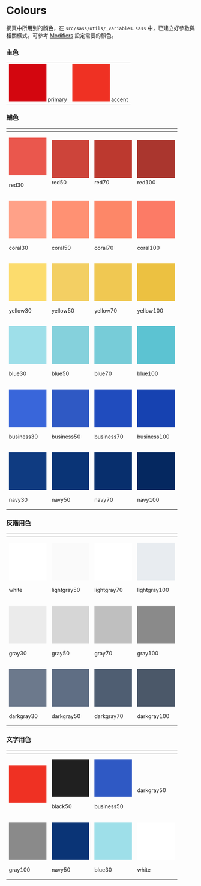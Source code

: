 # Colours

網頁中所用到的顏色，在 `src/sass/utils/_variables.sass` 中，已建立好參數與相關樣式。可參考 [Modifiers](https://app.gitbook.com/@ajacreative/s/fetnet-1/~/drafts/-M0p7IuDrDjgxQ1q4umC/modifiers/color-helpers) 設定需要的顏色。

### 主色

|  |   |
| :--- | :--- |
| ![](../.gitbook/assets/primary.png) primary | ![](../.gitbook/assets/accent.png) accent |

### 

### 輔色

<table>
  <thead>
    <tr>
      <th style="text-align:left"></th>
      <th style="text-align:left"></th>
      <th style="text-align:left"></th>
      <th style="text-align:left"></th>
    </tr>
  </thead>
  <tbody>
    <tr>
      <td style="text-align:left">
        <p>
          <img src="../.gitbook/assets/red30.png" alt/>
        </p>
        <p>red30</p>
      </td>
      <td style="text-align:left">
        <img src="../.gitbook/assets/red50.png" alt/>
        <br />red50</td>
      <td style="text-align:left">
        <img src="../.gitbook/assets/red70.png" alt/>
        <br />red70</td>
      <td style="text-align:left">
        <img src="../.gitbook/assets/red100.png" alt/>
        <br />red100</td>
    </tr>
    <tr>
      <td style="text-align:left">
        <p>
          <img src="../.gitbook/assets/coral30.png" alt/>
        </p>
        <p>coral30</p>
      </td>
      <td style="text-align:left">
        <p>
          <img src="../.gitbook/assets/coral50.png" alt/>
        </p>
        <p>coral50</p>
      </td>
      <td style="text-align:left">
        <p>
          <img src="../.gitbook/assets/coral70.png" alt/>
        </p>
        <p>coral70</p>
      </td>
      <td style="text-align:left">
        <p>
          <img src="../.gitbook/assets/coral100.png" alt/>
        </p>
        <p>coral100</p>
      </td>
    </tr>
    <tr>
      <td style="text-align:left">
        <p>
          <img src="../.gitbook/assets/yellow30.png" alt/>
        </p>
        <p>yellow30</p>
      </td>
      <td style="text-align:left">
        <p>
          <img src="../.gitbook/assets/yellow50.png" alt/>
        </p>
        <p>yellow50</p>
      </td>
      <td style="text-align:left">
        <p>
          <img src="../.gitbook/assets/yellow70.png" alt/>
        </p>
        <p>yellow70</p>
      </td>
      <td style="text-align:left">
        <p>
          <img src="../.gitbook/assets/yellow100.png" alt/>
        </p>
        <p>yellow100</p>
      </td>
    </tr>
    <tr>
      <td style="text-align:left">
        <p>
          <img src="../.gitbook/assets/blue30.png" alt/>
        </p>
        <p>blue30</p>
      </td>
      <td style="text-align:left">
        <p>
          <img src="../.gitbook/assets/blue50.png" alt/>
        </p>
        <p>blue50</p>
      </td>
      <td style="text-align:left">
        <p>
          <img src="../.gitbook/assets/blue70.png" alt/>
        </p>
        <p>blue70</p>
      </td>
      <td style="text-align:left">
        <p>
          <img src="../.gitbook/assets/blue100.png" alt/>
        </p>
        <p>blue100</p>
      </td>
    </tr>
    <tr>
      <td style="text-align:left">
        <p>
          <img src="../.gitbook/assets/business30.png" alt/>
        </p>
        <p>business30</p>
      </td>
      <td style="text-align:left">
        <p>
          <img src="../.gitbook/assets/business50.png" alt/>
        </p>
        <p>business50</p>
      </td>
      <td style="text-align:left">
        <p>
          <img src="../.gitbook/assets/business70.png" alt/>
        </p>
        <p>business70</p>
      </td>
      <td style="text-align:left">
        <p>
          <img src="../.gitbook/assets/business100.png" alt/>
        </p>
        <p>business100</p>
      </td>
    </tr>
    <tr>
      <td style="text-align:left">
        <p>
          <img src="../.gitbook/assets/navy30.png" alt/>
        </p>
        <p>navy30</p>
      </td>
      <td style="text-align:left">
        <p>
          <img src="../.gitbook/assets/navy50.png" alt/>
        </p>
        <p>navy50</p>
      </td>
      <td style="text-align:left">
        <p>
          <img src="../.gitbook/assets/navy70.png" alt/>
        </p>
        <p>navy70</p>
      </td>
      <td style="text-align:left">
        <p>
          <img src="../.gitbook/assets/navy100.png" alt/>
        </p>
        <p>navy100</p>
      </td>
    </tr>
  </tbody>
</table>

### 

### 灰階用色

<table>
  <thead>
    <tr>
      <th style="text-align:left"></th>
      <th style="text-align:left"></th>
      <th style="text-align:left"></th>
      <th style="text-align:left"></th>
    </tr>
  </thead>
  <tbody>
    <tr>
      <td style="text-align:left">
        <p>
          <img src="../.gitbook/assets/white.png" alt/>
        </p>
        <p>white</p>
      </td>
      <td style="text-align:left">
        <p>
          <img src="../.gitbook/assets/lightgray50.png" alt/>
        </p>
        <p>lightgray50</p>
      </td>
      <td style="text-align:left">
        <p>
          <img src="../.gitbook/assets/white.png" alt/>
        </p>
        <p>lightgray70</p>
      </td>
      <td style="text-align:left">
        <p>
          <img src="../.gitbook/assets/lightgray100.png" alt/>
        </p>
        <p>lightgray100</p>
      </td>
    </tr>
    <tr>
      <td style="text-align:left">
        <p>
          <img src="../.gitbook/assets/gray30.png" alt/>
        </p>
        <p>gray30</p>
      </td>
      <td style="text-align:left">
        <p>
          <img src="../.gitbook/assets/gray50.png" alt/>
        </p>
        <p>gray50</p>
      </td>
      <td style="text-align:left">
        <p>
          <img src="../.gitbook/assets/gray70.png" alt/>
        </p>
        <p>gray70</p>
      </td>
      <td style="text-align:left">
        <p>
          <img src="../.gitbook/assets/gray100.png" alt/>
        </p>
        <p>gray100</p>
      </td>
    </tr>
    <tr>
      <td style="text-align:left">
        <p>
          <img src="../.gitbook/assets/darkgray30 (1).png" alt/>
        </p>
        <p>darkgray30</p>
      </td>
      <td style="text-align:left">
        <p>
          <img src="../.gitbook/assets/darkgray50.png" alt/>
        </p>
        <p>darkgray50</p>
      </td>
      <td style="text-align:left">
        <p>
          <img src="../.gitbook/assets/darkgray70.png" alt/>
        </p>
        <p>darkgray70</p>
      </td>
      <td style="text-align:left">
        <p>
          <img src="../.gitbook/assets/darkgray100.png" alt/>
        </p>
        <p>darkgray100</p>
      </td>
    </tr>
  </tbody>
</table>

### 

### 文字用色

<table>
  <thead>
    <tr>
      <th style="text-align:left"></th>
      <th style="text-align:left"></th>
      <th style="text-align:left"></th>
      <th style="text-align:left"></th>
    </tr>
  </thead>
  <tbody>
    <tr>
      <td style="text-align:left">
        <p>
          <img src="../.gitbook/assets/accent.png" alt/>
        </p>
        <p></p>
      </td>
      <td style="text-align:left">
        <p>
          <img src="../.gitbook/assets/black50.png" alt/>
        </p>
        <p>black50</p>
      </td>
      <td style="text-align:left">
        <p>
          <img src="../.gitbook/assets/business50.png" alt/>
        </p>
        <p>business50</p>
      </td>
      <td style="text-align:left">
        <p>&#x200B;
          <img src="https://firebasestorage.googleapis.com/v0/b/gitbook-28427.appspot.com/o/assets%2F-M0GKtf6KkxHZi41SGBx%2F-M0GN4kBwUeUncUuYl7B%2F-M0GQn7WhqpB0VQhQWdO%2Fdarkgray50.png?alt=media&amp;token=73be56a7-198b-4031-b6b2-c6daf3ae46a5"
          alt/>&#x200B;</p>
        <p>darkgray50</p>
      </td>
    </tr>
    <tr>
      <td style="text-align:left">
        <p>
          <img src="../.gitbook/assets/gray100.png" alt/>
        </p>
        <p>gray100</p>
      </td>
      <td style="text-align:left">
        <p>
          <img src="../.gitbook/assets/navy50.png" alt/>
        </p>
        <p>navy50</p>
      </td>
      <td style="text-align:left">
        <p>
          <img src="../.gitbook/assets/blue30.png" alt/>
        </p>
        <p>blue30</p>
      </td>
      <td style="text-align:left">
        <p>
          <img src="../.gitbook/assets/white.png" alt/>
        </p>
        <p>white</p>
      </td>
    </tr>
  </tbody>
</table>

